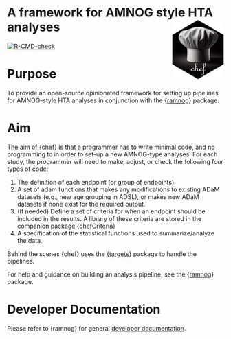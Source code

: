 
# A framework for AMNOG style HTA analyses <img src="man/figures/logo.png" align="right" height="139" alt="" />

<!-- Insert badges here -->

[![R-CMD-check](https://github.com/hta-pharma/chef/actions/workflows/package-check-test.yaml/badge.svg)](https://github.com/hta-pharma/chef/actions/workflows/package-check-test.yaml)
<!-- README.md is generated from README.Rmd. Please edit that file -->

# Purpose

To provide an open-source opinionated framework for setting up pipelines
for AMNOG-style HTA analyses in conjunction with the
{[ramnog](https://github.com/hta-pharma/ramnog)} package.

# Aim

The aim of {chef} is that a programmer has to write minimal code, and no
programming to in order to set-up a new AMNOG-type analyses. For each
study, the programmer will need to make, adjust, or check the following
four types of code:

1.  The definition of each endpoint (or group of endpoints).
2.  A set of adam functions that makes any modifications to existing
    ADaM datasets (e.g., new age grouping in ADSL), or makes new ADaM
    datasets if none exist for the required output.
3.  (If needed) Define a set of criteria for when an endpoint should be
    included in the results. A library of these criteria are stored in
    the companion package {chefCriteria}
4.  A specification of the statistical functions used to
    summarize/analyze the data.

Behind the scenes {chef} uses the
{[targets](https://books.ropensci.org/targets/)} package to handle the
pipelines.

For help and guidance on building an analysis pipeline, see the
{[ramnog](https://hta-pharma.github.io/ramnog/)} package.

# Developer Documentation

Please refer to {ramnog} for general [developer
documentation](https://hta-pharma.github.io/ramnog/articles/#:~:text=Debugging-,Development,-Git%20Workflow).
